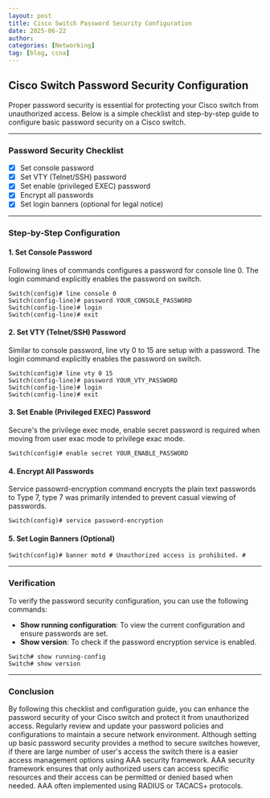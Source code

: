 ```yaml
---
layout: post
title: Cisco Switch Password Security Configuration
date: 2025-06-22
author: 
categories: [Networking]
tag: [blog, ccna]
---
```


## Cisco Switch Password Security Configuration

Proper password security is essential for protecting your Cisco switch from unauthorized access. Below is a simple checklist and step-by-step guide to configure basic password security on a Cisco switch.

---

### Password Security Checklist

- [x] Set console password
- [x] Set VTY (Telnet/SSH) password
- [x] Set enable (privileged EXEC) password
- [x] Encrypt all passwords
- [x] Set login banners (optional for legal notice)

---

### Step-by-Step Configuration

#### 1. Set Console Password
Following lines of commands configures a password for console line 0. The login command explicitly enables the password on switch.
````plaintext
Switch(config)# line console 0
Switch(config-line)# password YOUR_CONSOLE_PASSWORD
Switch(config-line)# login
Switch(config-line)# exit
````

#### 2. Set VTY (Telnet/SSH) Password
Similar to console password, line vty 0 to 15 are setup with a password. The login command explicitly enables the password on switch.
````plaintext
Switch(config)# line vty 0 15
Switch(config-line)# password YOUR_VTY_PASSWORD
Switch(config-line)# login
Switch(config-line)# exit
````

#### 3. Set Enable (Privileged EXEC) Password
Secure's the privilege exec mode, enable secret password is required when moving from user exac mode to privilege exac mode. 
````plaintext
Switch(config)# enable secret YOUR_ENABLE_PASSWORD
````

#### 4. Encrypt All Passwords
Service passowrd-encryption command encrypts the plain text passwords to Type 7, type 7 was primarily intended to prevent casual viewing of passwords.
````plaintext
Switch(config)# service password-encryption
````

#### 5. Set Login Banners (Optional)

````plaintext
Switch(config)# banner motd # Unauthorized access is prohibited. #
````

---

### Verification

To verify the password security configuration, you can use the following commands:

- **Show running configuration**: To view the current configuration and ensure passwords are set.
- **Show version**: To check if the password encryption service is enabled.

```plaintext
Switch# show running-config
Switch# show version
```

---

### Conclusion

By following this checklist and configuration guide, you can enhance the password security of your Cisco switch and protect it from unauthorized access. Regularly review and update your password policies and configurations to maintain a secure network environment. Although setting up basic password security provides a method to secure switches however, if there are large number of user's access the switch there is a easier access management options using AAA security framework. AAA security framework ensures that only authorized users can access specific resources and their access can be permitted or denied based when needed. AAA often implemented using RADIUS or TACACS+ protocols.


